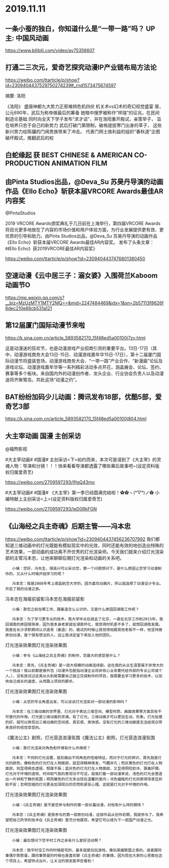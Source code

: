 # 2019.11.11

 
## 一条小蚕的独白，你知道什么是“一带一路”吗？ UP主: 中国风动画

https://www.bilibili.com/video/av75356607


## 打通二三次元，爱奇艺探究动漫IP产业链布局方法论
https://weibo.com/ttarticle/p/show?id=2309404437529750274239#_rnd1573475674597


摘要:
 洛阳

《洛阳》
盛唐神都九大势力正邪难辨危机四伏
机关术vs幻术的奇幻视觉盛宴
唐，公元690年，武后为称帝做最后的筹备
她暗中搜罗被称作“祥瑞”的征兆，在民间制造论基础
同时向全天下学子发布“求才诏”，并在浩阳重开殿试，亲策举子，
旨在培养只忠于自己的新势力
武后打破门第限制，破格提拔寒门出身的莘子，
这些新兴势力给陈牖的门阀贵族带来了冲击。
代表门网士族利益的组织“春秋道”企图破坏殿试，推翻武后的权

## 白蛇缘起 获 BEST CHINESE & AMERICAN CO-PRODUCTION ANIMATION FILM


## 由Pinta Studios出品，@Deva_Su 苏昊丹导演的动画作品《Ello Echo》斩获本届VRCORE Awards最佳AR内容奖

@PintaStudios                            

2019 VRCORE Awards颁奖典礼于几日前在上海举行，第四届VRCORE Awards将目光更多地放在了内容的市场价值和用户体验方面，为行业发展提供更有效、更优质的引导和助力。由Pinta Studios出品，@Deva_Su 苏昊丹导演的动画作品《Ello Echo》斩获本届VRCORE Awards最佳AR内容奖。 发布了头条文章：《《Ello Echo》获2019VRCORE最佳AR内容奖》

https://weibo.com/ttarticle/p/show?id=2309404437476801380450
##   空速动漫《云中居三子：溺女婆》入围荷兰Kaboom动画节O

https://mp.weixin.qq.com/s?__biz=MzUzMTY1MTY2MQ==&mid=2247484469&idx=1&sn=2b57113f8626f6dec210e68cb531a121
## 第12届厦门国际动漫节来啦

https://k.sina.com.cn/article_5893582170_15f48ed5a00100j7zy.html

这是动漫迷的狂欢节，也是动漫游戏产业招商引资的重要平台。13日-17日（其中，动漫游戏商务大会13日-15日、动漫游戏嘉年华15日-17日），第十二届厦门国际动漫节将盛装登场，动漫游戏商务大会、“一带一路”产业合作、“新漫画”论坛及游戏论坛、动漫游戏嘉年华等一系列精彩活动多点开花，涵盖展会、论坛、签约、赛事等多个板块。来自国内外的动漫创作者、龙头企业、行业协会负责人以及动漫迷将齐聚鹭岛，共赴这场“动漫之约”。
## BAT纷纷加码少儿动画：腾讯发布18部，优酷5部，爱奇艺3部

https://k.sina.com.cn/article_5893582170_15f48ed5a00100j804.html

## 大主宰动画 国漫 主创采访

@福煦影视                            

#大主宰动画# #国漫# 主创采访<下>如约而来，本次可是请到了《大主宰》的灵魂人物：导演和分镜！！！快来看看导演都透露了哪些幕后故事吧~(设定资料版权归属爱奇艺)

https://weibo.com/2709597293/IfIgQ43mo

#大主宰动画# #国漫# 《大主宰》第一季已经圆满完结啦！✿✿ヽ(°▽°)ノ✿ 小编特献上主创采访<上>(设定资料版权归属爱奇艺)                                            

https://weibo.com/2709597293/IeD0RkFGN
 ## 《山海经之兵主奇魂》后期主管——冯本忠

https://weibo.com/ttarticle/p/show?id=2309404437456236707992
       我们都知道三维动画中的灯光既能有模拟现实中的光效，同时还能有效的地创造出特殊的艺术效果，一部动画的成功离不开优秀的灯光渲染师。今天我们就来介绍灯光渲染部的主管冯本忠，让他来聊聊后期灯光渲染和动画的关系吧。

       小编：您好，冯先生，很高兴可以采访您，第一个问题想问下，是什么原因让您学习动漫制作的，又从什么时候开始学习的呢？

       冯本忠：我是2008年考上南昌航空大学的，因为喜欢动画片，所以就选择了动漫设计专业。开启了我的动漫之旅。

冯本忠在海报前留影冯本忠在海报前留影

       小编：那您之前在哪工作，跟姜造怎么认识的，又是什么原因回湖南工作呢？

       冯本忠：为了学习更专业的技术，我大学毕业后就去了北京，一直在北京工作到2015年。我回湖南的原因很简单，因为我本身老家就在湖南怀化，我觉得时机差不多了，就想回湖南发展。我是在长沙求职期间认识造哥（姜造）的，面试的时候让我觉得他跟其他老板不一样，他坚持做原创动漫，是个很有想法的人，这让我决定留下来加入他的团队。

灯光渲染效果图灯光渲染效果图

       小编：参与《山海经之兵主奇魂》的制作，您最大的感受是什么？

       冯本忠：首先，《兵主奇魂》是一部大规模的动画连续剧，这在我的从业生涯里属于非常大的一个挑战！我以前都是做外包（动漫外包是指动漫企业将非核心业务委托给外部的专业公司或个人。），没有尝试过这类从头到尾需要自己独立完成制作的项目，我需要去学习更多的技术，以加快自己成长的速度，从而跟上项目的脚步。

灯光渲染效果图灯光渲染效果图

       小编：从您的专业角度出发，可以谈谈灯光渲染对一部动漫的影响吗？

       冯本忠：在三维动画的世界里，灯光对于表达三维空间、模型材质、画面效果等方面具有不可替代的作用。灯光是三维动画的灵魂，有了灯光，三维动画才可以更加生动、形象。灯光处理的好，就可以体现出三维动画的空间感、真实感、爽快感。没有灯光的三维动画是无法给观众带来良好的视觉享受的。

《魔法公主》剧照，灯光营造浪漫氛围《魔法公主》剧照，灯光营造浪漫氛围

       小编：那灯光渲染对角色和环境有什么作用呢？

       冯本忠：不同的灯光设置，能刻画出不同角色的性格特征。而对于灯光的辨识，首先就是灯光的颜色。像粉色的灯光打在人物面部，就显得精神焕发，气概非凡；而灰黄色的灯光打在人物面部，则显得病态虚弱、颓废不振；蓝灰色的灯光打在人物面部，又显得阴险狡诈、狠毒奸猾。灯光对于环境的透视、时间和气氛的表现功不可没，就我们看一部动漫来说，浅色的灯光会营造出一片祥和宁静的氛围；明亮暖色的灯光多出现在温馨的室内；冷色偏暗的灯光则使得场景压抑和不安；忽明忽暗的灯光更会加深观众的恐慌和紧张心理。这就是灯光对于环境的作用。

灯光渲染效果图灯光渲染效果图

       小编：《兵主奇魂》是不是您参与制作的第一部长篇动漫，对他有什么样的期待？

       冯本忠：《兵主奇魂》是我参与的第一部原创动漫，这部作品从创作初期，我就参与了。我希望把自己所学的技术在《兵主奇魂》里充分地展现，希望它可以成为下一部国产动漫之光。

灯光渲染效果图灯光渲染效果图

       小编：最后想问下您平时工作之余有什么爱好活动啊？

       冯本忠：我平时没工作的时候挺宅的，最多就是玩玩游戏，像玩英雄联盟之类的。或者跟同事偶尔聚聚餐，跟同事聚餐的时候也是喜欢聊《兵主奇魂》的事情，因为现在大家的心思都在这个项目上，希望快点出片，让关注的朋友能早些看到！​​​​
